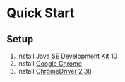 # Quick Start

## Setup

1. Install [Java SE Development Kit 10](http://www.oracle.com/technetwork/java/javase/downloads/jdk10-downloads-4416644.html)
2. Install [Google Chrome](https://www.google.ru/chrome/index.html)
3. Install [ChromeDriver 2.38](http://chromedriver.chromium.org/downloads)
